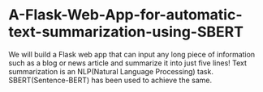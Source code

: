 # A-Flask-Web-App-for-automatic-text-summarization-using-SBERT
We will build a Flask web app that can input any long piece of information such as a blog or news article and summarize it into just five lines! Text summarization is an NLP(Natural Language Processing) task. SBERT(Sentence-BERT) has been used to achieve the same.

